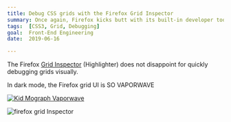 ```yaml
---
title: Debug CSS grids with the Firefox Grid Inspector
summary: Once again, Firefox kicks butt with its built-in developer tools that started it all.
tags:  [CSS3, Grid, Debugging]
goal:  Front-End Engineering
date:  2019-06-16

---
```


The Firefox [Grid Inspector][docs] (Highlighter) does not disappoint for
quickly debugging grids visually.

In dark mode, the Firefox grid UI is SO VAPORWAVE

[![Kid Mograph Vaporwave][vpr]][div]

![firefox grid Inspector][ffx]

[ffx]: /img/vaporwave-firefox.jpg
[vpr]: /img/vaporwave.jpg
[div]: https://mrdiv.tumblr.com/
[docs]: https://developer.mozilla.org/en-US/docs/Tools/Page_Inspector/How_to/Examine_grid_layouts
